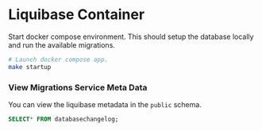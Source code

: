# Liquibase Container

Start docker compose environment. This should setup the database locally and run the available migrations.

```bash
# Launch docker compose app.
make startup
```


### View Migrations Service Meta Data

You can view the liquibase metadata in the `public` schema.

```sql
SELECT* FROM databasechangelog;
```